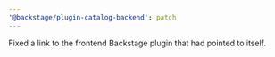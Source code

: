 ```yaml
---
'@backstage/plugin-catalog-backend': patch
---
```


Fixed a link to the frontend Backstage plugin that had pointed to itself.
